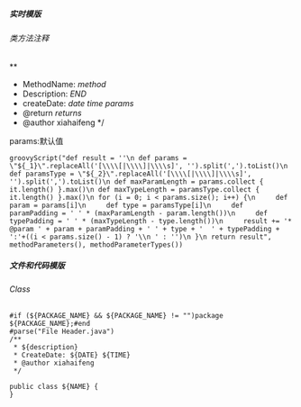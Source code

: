 ##### 实时模版

###### 类方法注释



**
 * MethodName: $method$ <br>
 * Description: $END$<br>
 * createDate: $date$ $time$
 $params$
 * @return $returns$
 * @author xiahaifeng
 */

params:默认值

```
groovyScript("def result = ''\n def params = \"${_1}\".replaceAll('[\\\\[|\\\\]|\\\\s]', '').split(',').toList()\n def paramsType = \"${_2}\".replaceAll('[\\\\[|\\\\]|\\\\s]', '').split(',').toList()\n def maxParamLength = params.collect { it.length() }.max()\n def maxTypeLength = paramsType.collect { it.length() }.max()\n for (i = 0; i < params.size(); i++) {\n     def param = params[i]\n     def type = paramsType[i]\n     def paramPadding = ' ' * (maxParamLength - param.length())\n     def typePadding = ' ' * (maxTypeLength - type.length())\n     result += '* @param ' + param + paramPadding + ' ' + type + '  ' + typePadding + ':'+((i < params.size() - 1) ? '\\n ' : '')\n }\n return result", methodParameters(), methodParameterTypes())
```

##### 文件和代码模版

###### Class

```
#if (${PACKAGE_NAME} && ${PACKAGE_NAME} != "")package ${PACKAGE_NAME};#end
#parse("File Header.java")
/**
 * ${description}
 * CreateDate: ${DATE} ${TIME}
 * @author xiahaifeng
 */

public class ${NAME} {
}
